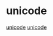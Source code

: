 # unicode

[unicode](https://zhuanlan.zhihu.com/p/427488961)
[unicode](https://zhuanlan.zhihu.com/p/475820456)
